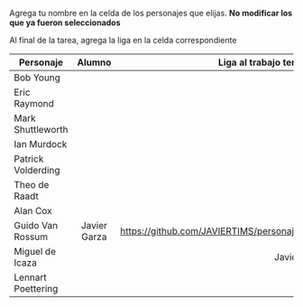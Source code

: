 Agrega tu nombre en la celda de los personajes que elijas. **No modificar los que ya fueron seleccionados**

Al final de la tarea, agrega la liga en la celda correspondiente


| Personaje        | Alumno           | Liga al trabajo terminado  |
| ------------- |:-------------:| -----:|
| Bob Young      |  |  |
| Eric Raymond     |       |    |
| Mark Shuttleworth |       |     |
| Ian Murdock | | |
| Patrick Volderding| | |
| Theo de Raadt | | |
| Alan Cox| | |
| Guido Van Rossum | Javier Garza| https://github.com/JAVIERTIMS/personajesSL.git|
| Miguel de Icaza| | Javier Garza|https://github.com/JAVIERTIMS/personajesSL.git
| Lennart Poettering | | |

